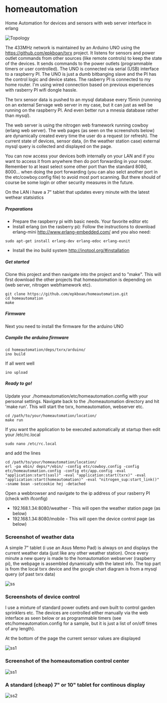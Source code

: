 homeautomation
==============
Home Automation for devices and sensors with web server interface in erlang

![Topology](https://github.com/epkboan/epkboan.github.io/blob/master/topology.png?raw=true "Topology")

The 433MHz network is maintained by an Arduino UNO using the https://github.com/epkboan/txrx project. It listens for sensors and power outlet commands from other sources (like remote controls) to keep the state of the devices. It sends commands to the power outlets (programmable timers or user controlled). The UNO is connected via serial (USB) interface to a raspberry PI. The UNO is just a dumb bitbanging slave and the PI has the control logic and device states. The rasberry PI is connected to my home router. I'm using wired connection based on previous experiences with rasberry PI wifi dongle hassle. 

The txrx sensor data is pushed to an mysql database every 15min (runnning on an external Servage web server in my case, but it can just as well be running on the raspberry PI. And even better run a mnesia database rather than mysql). 

The web server is using the nitrogen web framework running cowboy (erlang web server). The web pages (as seen on the screenshots below) are dynamically created every time the user do a request (or refresh). The current state of devices, sensor data, (in the weather station case) external mysql query is collected and displayed on the page.

You can now access your devices both internally on your LAN and if you want to access it from anywhere then do port forwarding in your router. Remember to at least select some other port than the standard 8080, 8000... when doing the port forwarding (you can also selct another port in the etc/cowboy.config file) to avoid most port scanning. But there should of course be some login or other security measures in the future.

On the LAN i have a 7" tablet that updates every minute with the latest wethear statsistics

##### Preparations
* Prepare the raspberry pi with basic needs. Your favorite editor etc
* Install erlang (on the rasberry pi):
Follow the instructions to download erlang-mini
http://www.erlang-embedded.com/
and you also need:
```
sudo apt-get install erlang-dev erlang-edoc erlang-eunit
```
* Install the ino build system
http://inotool.org/#installation

##### Get started
Clone this project and then navigate into the project and to "make". This will first download the other projects that homeautomation is depending on (web server, nitrogen webframework etc).
```
git clone https://github.com/epkboan/homeautomation.git
cd homeautomation
make
```

##### Firmware
Next you need to install the firmware for the arduino UNO

##### Compile the arduino firmware
```
cd homeautomation/deps/txrx/arduino/
ino build
```

If all went well
```
ino upload
```

##### Ready to go!
Update your ./homeautomation/etc/homeautomation.config with your personal settings. 
Navigate back to the ./homeautomation directory and hit 'make run'. This will start the txrx, homeautomation, webserver etc. 
```
cd /path/to/your/homeautomation/location/
make run
```

If you want the application to be executed automatically at startup then edit your /etc/rc.local
```
sudo nano /etc/rc.local
```
and add the lines
```
cd /path/to/your/homeautomation/location/
erl -pa ebin/ deps/*/ebin/ -config etc/cowboy.config -config etc/homeautomation.config -config etc/app.config -eval "application:start(sasl)" -eval "application:start(txrx)" -eval "application:start(homeautomation)" -eval "nitrogen_sup:start_link()" -sname boan -setcookie hej -detached
```


Open a webbrowser and navigate to the ip address of your rasberry PI (check with ifconfig)
* 192.168.1.34:8080/weather - This will open the weather station page (as below)
* 192.168.1.34:8080/mobile - This will open the device control page (as below)


### Screenshot of weather data
A simple 7" tablet (i use an Asus Memo Pad) is always on and displays the current weather data (just like any other weather station). Once every minute a new query is made to the homautomation webserver (raspberry pi), the webpage is assembled dynamically with the latest info. The top part is from the local txrx device and the google chart diagram is from a mysql query (of past txrx data) 


![ss](https://github.com/epkboan/epkboan.github.io/blob/master/homeautomation_ss.jpg?raw=true "Screenshot weather")

### Screenshots of device control
I use a mixture of standard power outlets and own built to control garden sprinklers etc. The devices are controlled either manually via the web interface as seen below or as programmable timers (see etc/homeautomation.config for a sample, but it is just a list of on/off times of any length).

At the bottom of the page the current sensor values are displayed 

![ss1](https://github.com/epkboan/epkboan.github.io/blob/master/mobile1.png "Screenshot mobile 1")

### Screenshot of the homeautomation control center

![ss1](https://github.com/epkboan/epkboan.github.io/blob/master/homeautomation_1.JPG "The control centre")

### A standard (cheap) 7" or 10" tablet for continous display

![ss2](https://github.com/epkboan/epkboan.github.io/blob/master/end_result.jpg "End Result")


